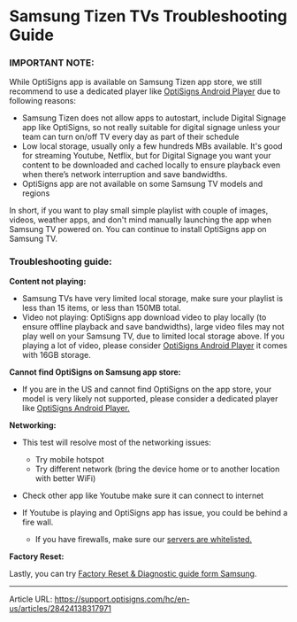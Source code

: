 # Samsung Tizen TVs Troubleshooting Guide

### **IMPORTANT NOTE:**

While OptiSigns app is available on Samsung Tizen app store, we still recommend to use a dedicated player like [OptiSigns Android Player](https://links.optisigns.com/szzk) due to following reasons:

  * Samsung Tizen does not allow apps to autostart, include Digital Signage app like OptiSigns, so not really suitable for digital signage unless your team can turn on/off TV every day as part of their schedule
  * Low local storage, usually only a few hundreds MBs available. It's good for streaming Youtube, Netflix, but for Digital Signage you want your content to be downloaded and cached locally to ensure playback even when there’s network interruption and save bandwidths.
  * OptiSigns app are not available on some Samsung TV models and regions



In short, if you want to play small simple playlist with couple of images, videos, weather apps, and don't mind manually launching the app when Samsung TV powered on. You can continue to install OptiSigns app on Samsung TV.

### **Troubleshooting guide:**

**Content not playing:**

  * Samsung TVs have very limited local storage, make sure your playlist is less than 15 items, or less than 150MB total.
  * Video not playing: OptiSigns app download video to play locally (to ensure offline playback and save bandwidths), large video files may not play well on your Samsung TV, due to limited local storage above. If you playing a lot of video, please consider [OptiSigns Android Player](https://links.optisigns.com/szzk) it comes with 16GB storage.



**Cannot find OptiSigns on Samsung app store:**

  * If you are in the US and cannot find OptiSigns on the app store, your model is very likely not supported, please consider a dedicated player like [OptiSigns Android Player.](https://links.optisigns.com/szzk)



**Networking:**

  * This test will resolve most of the networking issues:  

    * Try mobile hotspot
    * Try different network (bring the device home or to another location with better WiFi)
  * Check other app like Youtube make sure it can connect to internet
  * If Youtube is playing and OptiSigns app has issue, you could be behind a fire wall.  

    * If you have firewalls, make sure our [servers are whitelisted.](https://support.optisigns.com/hc/en-us/articles/360047275934-Whitelist-OptiSigns-IP-addresses-ports)



**Factory Reset:**

Lastly, you can try [Factory Reset & Diagnostic guide form Samsung](https://www.samsung.com/us/support/answer/ANS00077524/).

---
Article URL: https://support.optisigns.com/hc/en-us/articles/28424138317971
